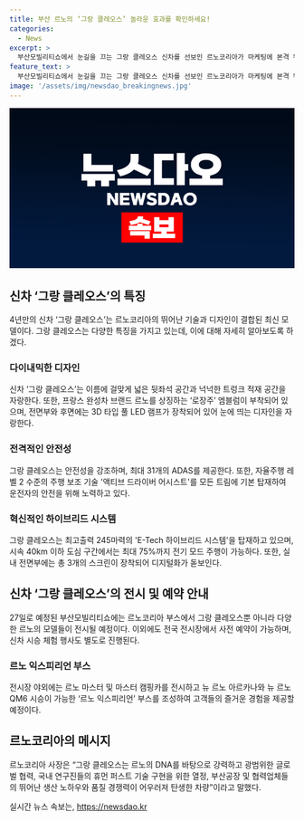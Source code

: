 ```yaml
---
title: 부산 르노의 ‘그랑 클레오스’ 놀라운 효과를 확인하세요!
categories:
  - News
excerpt: >
  부산모빌리티쇼에서 눈길을 끄는 그랑 클레오스 신차를 선보인 르노코리아가 마케팅에 본격 뛰어들고 있다. 이번 신차는 넓은 공간과 안전 기능, 그리고 혁신적인 하이브리드 시스템으로 주목을 받았다. 르노코리아는 전시장 외에서도 시승 체험을 제공하며 관심을 끌 계획이다. 르노코리아 사장은 그랑 콜레오스는 혁신과 협력으로 탄생한 차량이라며 자부심을 드러냈다. 신차에 이어 르노의 다른 모델들도 전시되며 관람객들의 이목을 사로잡고 있다.
feature_text: >
  부산모빌리티쇼에서 눈길을 끄는 그랑 클레오스 신차를 선보인 르노코리아가 마케팅에 본격 뛰어들고 있다. 이번 신차는 넓은 공간과 안전 기능, 그리고 혁신적인 하이브리드 시스템으로 주목을 받았다. 르노코리아는 전시장 외에서도 시승 체험을 제공하며 관심을 끌 계획이다. 르노코리아 사장은 그랑 콜레오스는 혁신과 협력으로 탄생한 차량이라며 자부심을 드러냈다. 신차에 이어 르노의 다른 모델들도 전시되며 관람객들의 이목을 사로잡고 있다.
image: '/assets/img/newsdao_breakingnews.jpg'
---
```


<p><img src="/assets/img/newsdao_breakingnews.jpg" alt="pcversion 속보" /></p>

<h2 data-ke-size="size26">신차 ‘그랑 클레오스’의 특징</h2>

<p data-ke-size="size16">4년만의 신차 ‘그랑 클레오스’는 르노코리아의 뛰어난 기술과 디자인이 결합된 최신 모델이다. 그랑 클레오스는 다양한 특징을 가지고 있는데, 이에 대해 자세히 알아보도록 하겠다.</p>

<h3>다이내믹한 디자인</h3>

<p data-ke-size="size16">신차 ‘그랑 클레오스’는 이름에 걸맞게 넓은 뒷좌석 공간과 넉넉한 트렁크 적재 공간을 자랑한다. 또한, 프랑스 완성차 브랜드 르노를 상징하는 ‘로장주’ 엠블럼이 부착되어 있으며, 전면부와 후면에는 3D 타입 풀 LED 램프가 장착되어 있어 눈에 띄는 디자인을 자랑한다.</p>

<h3>전격적인 안전성</h3>

<p data-ke-size="size16">그랑 클레오스는 안전성을 강조하며, 최대 31개의 ADAS를 제공한다. 또한, 자율주행 레벨 2 수준의 주행 보조 기술 '액티브 드라이버 어시스트'를 모든 트림에 기본 탑재하여 운전자의 안전을 위해 노력하고 있다.</p>

<h3>혁신적인 하이브리드 시스템</h3>

<p data-ke-size="size16">그랑 클레오스는 최고출력 245마력의 'E-Tech 하이브리드 시스템'을 탑재하고 있으며, 시속 40km 이하 도심 구간에서는 최대 75%까지 전기 모드 주행이 가능하다. 또한, 실내 전면부에는 총 3개의 스크린이 장착되어 디지털화가 돋보인다.</p>

<h2 data-ke-size="size26">신차 ‘그랑 클레오스’의 전시 및 예약 안내</h2>

<p data-ke-size="size16">27일로 예정된 부산모빌리티쇼에는 르노코리아 부스에서 그랑 클레오스뿐 아니라 다양한 르노의 모델들이 전시될 예정이다. 이외에도 전국 전시장에서 사전 예약이 가능하며, 신차 시승 체험 행사도 별도로 진행된다.</p>

<h3>르노 익스피리언 부스</h3>

<p data-ke-size="size16">전시장 야외에는 르노 마스터 및 마스터 캠핑카를 전시하고 뉴 르노 아르카나와 뉴 르노 QM6 시승이 가능한 ‘르노 익스피리언’ 부스를 조성하여 고객들의 즐거운 경험을 제공할 예정이다.</p>

<h2 data-ke-size="size26">르노코리아의 메시지</h2>

<p data-ke-size="size16">르노코리아 사장은 “그랑 클레오스는 르노의 DNA를 바탕으로 강력하고 광범위한 글로벌 협력, 국내 연구진들의 휴먼 퍼스트 기술 구현을 위한 열정, 부산공장 및 협력업체들의 뛰어난 생산 노하우와 품질 경쟁력이 어우러져 탄생한 차량”이라고 말했다.</p>
실시간 뉴스 속보는, <a href="https://newsdao.kr" rel="dofollow">https://newsdao.kr</a>


